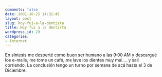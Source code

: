 ```yaml
---
comments: false
date: 2001-10-25 14:31:45
layout: post
slug: hoy-fui-a-la-dentista
title: Hoy fui a la dentista
wordpress_id: 29
categories:
- Internet
---
```


En síntesis me desperté como buen ser humano a las 9:00 AM y descargué los e-mails, me tome un café, me lave los dientes muy mal…. y sali corriendo. La conclusión tengo un turno por semana de acá hasta el 3 de Diciembre.




 
